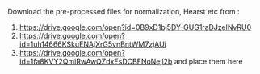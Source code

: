 Download the pre-processed files for normalization, Hearst etc from :
1. https://drive.google.com/open?id=0B9xD1bj5DY-GUG1raDJzelNvRU0
2. https://drive.google.com/open?id=1uh14666KSkuENAjXrG5vnBntWM7zjAUi
3. https://drive.google.com/open?id=1fa8KVY2QmiRwAwQZdxEsDCBFNoNejl2b
and place them here
